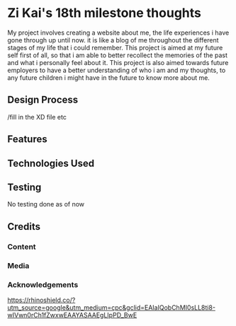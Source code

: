 # Zi Kai's 18th milestone thoughts

My project involves creating a website about me, the life experiences i have gone through up until now. it is like a blog of me throughout the different stages of my life that i could remember. This project is aimed at my future self first of all, so that i am able to better recollect the memories of the past and what i personally feel about it. This project is also aimed towards future employers to have a better understanding of who i am and my thoughts, to any future children i might have in the future to know more about me.

## Design Process
/fill in the XD file etc

## Features


## Technologies Used


## Testing
No testing done as of now

## Credits

### Content

### Media

### Acknowledgements
https://rhinoshield.co/?utm_source=google&utm_medium=cpc&gclid=EAIaIQobChMI0sLL8ti8-wIVwn0rCh1fZwxwEAAYASAAEgLIpPD_BwE

